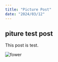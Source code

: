 ```yaml
---
title: "Picture Post"
date: "2024/03/12"
---
```


## piture test post

This post is test.

![fower](${BASE_PATH}/flower.png)